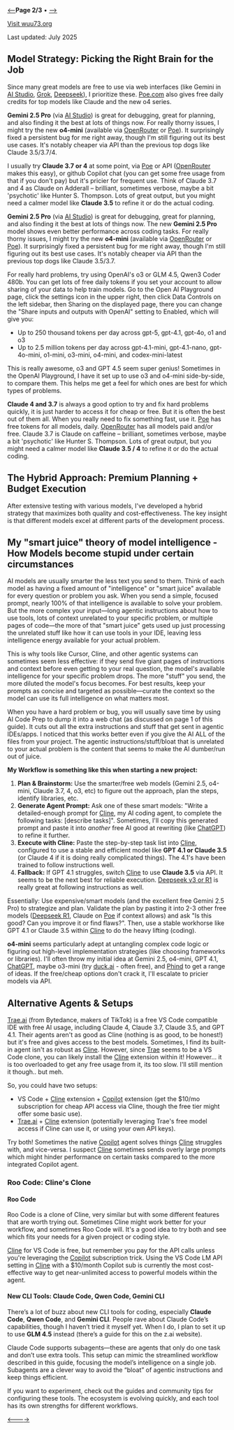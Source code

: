 [<--](chrome-extension://hjgbehelkepoedbdpdegbedghndjmgnm/test/aiguide1.html)**Page 2/3** • [\-->](chrome-extension://hjgbehelkepoedbdpdegbedghndjmgnm/test/aiguide3.html)

[Visit wuu73.org](https://wuu73.org/)

Last updated: July 2025

## Model Strategy: Picking the Right Brain for the Job

Since many great models are free to use via web interfaces (like Gemini in [AI Studio](https://aistudio.google.com/), [Grok](https://grok.com/), [Deepseek](https://chat.deepseek.com/)), I prioritize these. [Poe.com](https://poe.com/) also gives free daily credits for top models like Claude and the new o4 series.

**Gemini 2.5 Pro** (via [AI Studio](https://aistudio.google.com/)) is great for debugging, great for planning, and also finding it the best at lots of things now. For really thorny issues, I might try the new **o4-mini** (available via [OpenRouter](https://openrouter.ai/) or [Poe](https://poe.com/)). It surprisingly fixed a persistent bug for me right away, though I'm still figuring out its best use cases. It's notably cheaper via API than the previous top dogs like Claude 3.5/3.7/4.

I usually try **Claude 3.7 or 4** at some point, via [Poe](https://poe.com/) or API ([OpenRouter](https://openrouter.ai/) makes this easy), or github Copilot chat (you can get some free usage from that if you don't pay) but it's pricier for frequent use. Think of Claude 3.7 and 4 as Claude on Adderall – brilliant, sometimes verbose, maybe a bit 'psychotic' like Hunter S. Thompson. Lots of great output, but you might need a calmer model like **Claude 3.5** to refine it or do the actual coding.

**Gemini 2.5 Pro** (via [AI Studio](https://aistudio.google.com/)) is great for debugging, great for planning, and also finding it the best at lots of things now. The new **Gemini 2.5 Pro** model shows even better performance across coding tasks. For really thorny issues, I might try the new **o4-mini** (available via [OpenRouter](https://openrouter.ai/) or [Poe](https://poe.com/)). It surprisingly fixed a persistent bug for me right away, though I'm still figuring out its best use cases. It's notably cheaper via API than the previous top dogs like Claude 3.5/3.7.

For really hard problems, try using OpenAI's o3 or GLM 4.5, Qwen3 Coder 480b. You can get lots of free daily tokens if you set your account to allow sharing of your data to help train models. Go to the Open AI Playground page, click the settings icon in the upper right, then click Data Controls on the left sidebar, then Sharing on the displayed page, there you can change the "Share inputs and outputs with OpenAI" setting to Enabled, which will give you:

-   Up to 250 thousand tokens per day across gpt-5, gpt-4.1, gpt-4o, o1 and o3
-   Up to 2.5 million tokens per day across gpt-4.1-mini, gpt-4.1-nano, gpt-4o-mini, o1-mini, o3-mini, o4-mini, and codex-mini-latest

This is really awesome, o3 and GPT 4.5 seem super genius! Sometimes in the OpenAI Playground, I have it set up to use o3 and o4-mini side-by-side, to compare them. This helps me get a feel for which ones are best for which types of problems.

**Claude 4 and 3.7** is always a good option to try and fix hard problems quickly, it is just harder to access it for cheap or free. But it is often the best out of them all. When you really need to fix something fast, use it. [Poe](https://poe.com/) has free tokens for all models, daily. [OpenRouter](https://openrouter.ai/) has all models paid and/or free. Claude 3.7 is Claude on caffeine – brilliant, sometimes verbose, maybe a bit 'psychotic' like Hunter S. Thompson. Lots of great output, but you might need a calmer model like **Claude 3.5 / 4** to refine it or do the actual coding.

## The Hybrid Approach: Premium Planning + Budget Execution

After extensive testing with various models, I've developed a hybrid strategy that maximizes both quality and cost-effectiveness. The key insight is that different models excel at different parts of the development process.

## My "smart juice" theory of model intelligence - How Models become stupid under certain circumstances

AI models are usually smarter the less text you send to them. Think of each model as having a fixed amount of "intelligence" or "smart juice" available for every question or problem you ask. When you send a simple, focused prompt, nearly 100% of that intelligence is available to solve your problem. But the more complex your input—long agentic instructions about how to use tools, lots of context unrelated to your specific problem, or multiple pages of code—the more of that "smart juice" gets used up just processing the unrelated stuff like how it can use tools in your IDE, leaving less intelligence energy available for your actual problem.

This is why tools like Cursor, Cline, and other agentic systems can sometimes seem less effective: if they send five giant pages of instructions and context before even getting to your real question, the model's available intelligence for your specific problem drops. The more "stuff" you send, the more diluted the model's focus becomes. For best results, keep your prompts as concise and targeted as possible—curate the context so the model can use its full intelligence on what matters most.

When you have a hard problem or bug, you will usually save time by using AI Code Prep to dump it into a web chat (as discussed on page 1 of this guide). It cuts out all the extra instructions and stuff that get sent in agentic IDEs/apps. I noticed that this works better even if you give the AI ALL of the files from your project. The agentic instructions/stuff/bloat that is unrelated to your actual problem is the content that seems to make the AI dumber/run out of juice.

**My Workflow is something like this when starting a new project:**

1.  **Plan & Brainstorm:** Use the smarter/free web models (Gemini 2.5, o4-mini, Claude 3.7, 4, o3, etc) to figure out the approach, plan the steps, identify libraries, etc.
2.  **Generate Agent Prompt:** Ask one of these smart models: "Write a detailed-enough prompt for [Cline](https://cline.bot/), my AI coding agent, to complete the following tasks: \[describe tasks\]". Sometimes, I'll copy this generated prompt and paste it into *another* free AI good at rewriting (like [ChatGPT](https://chatgpt.com/)) to refine it further.
3.  **Execute with Cline:** Paste the step-by-step task list into [Cline](https://cline.bot/), configured to use a stable and efficient model like **GPT 4.1 or Claude 3.5** (or Claude 4 if it is doing really complicated things). The 4.1's have been trained to follow instructions well.
4.  **Fallback:** If GPT 4.1 struggles, switch [Cline](https://cline.bot/) to use **Claude 3.5** via API. It seems to be the next best for reliable execution. [Deepseek v3 or R1](https://chat.deepseek.com/) is really great at following instructions as well.

Essentially: Use expensive/smart models (and the excellent free Gemini 2.5 Pro) to strategize and plan. Validate the plan by pasting it into 2-3 other free models ([Deepseek R1](https://chat.deepseek.com/), Claude on [Poe](https://poe.com/) if context allows) and ask "Is this good? Can you improve it or find flaws?". Then, use a stable workhorse like GPT 4.1 or Claude 3.5 within [Cline](https://cline.bot/) to do the heavy lifting (coding).

**o4-mini** seems particularly adept at untangling complex code logic or figuring out high-level implementation strategies (like choosing frameworks or libraries). I'll often throw my initial idea at Gemini 2.5, o4-mini, GPT 4.1, [ChatGPT](https://chatgpt.com/), maybe o3-mini (try [duck.ai](https://duckduckgo.com/chat) - often free), and [Phind](https://phind.com/) to get a range of ideas. If the free/cheap options don't crack it, I'll escalate to pricier models via API.

## Alternative Agents & Setups

[Trae.ai](https://trae.ai/) (from Bytedance, makers of TikTok) is a free VS Code compatible IDE with free AI usage, including Claude 4, Claude 3.7, Claude 3.5, and GPT 4.1. Their agents aren't as good as Cline (nothing is as good, to be honest!) but it's free and gives access to the best models. Sometimes, I find its built-in agent isn't as robust as [Cline](https://cline.bot/). However, since [Trae](https://trae.ai/) seems to be a VS Code clone, you can likely install the [Cline](https://cline.bot/) extension within it! However... it is too overloaded to get any free usage from it, its too slow. I'll still mention it though.. but meh.

So, you could have two setups:

-   VS Code + [Cline](https://cline.bot/) extension + [Copilot](https://github.com/features/copilot) extension (get the $10/mo subscription for cheap API access via Cline, though the free tier might offer some basic use).
-   [Trae.ai](https://trae.ai/) + [Cline](https://cline.bot/) extension (potentially leveraging Trae's free model access if Cline can use it, or using your own API keys).

Try both! Sometimes the native [Copilot](https://github.com/features/copilot) agent solves things [Cline](https://cline.bot/) struggles with, and vice-versa. I suspect [Cline](https://cline.bot/) sometimes sends overly large prompts which might hinder performance on certain tasks compared to the more integrated Copilot agent.

### Roo Code: Cline's Clone

#### Roo Code

Roo Code is a clone of Cline, very similar but with some different features that are worth trying out. Sometimes Cline might work better for your workflow, and sometimes Roo Code will. It's a good idea to try both and see which fits your needs for a given project or coding style.

[Cline](https://cline.bot/) for VS Code is free, but remember you pay for the API calls unless you're leveraging the [Copilot](https://github.com/features/copilot) subscription trick. Using the VS Code LM API setting in [Cline](https://cline.bot/) with a $10/month Copilot sub is currently the most cost-effective way to get near-unlimited access to powerful models within the agent.

#### New CLI Tools: Claude Code, Qwen Code, Gemini CLI

There’s a lot of buzz about new CLI tools for coding, especially **Claude Code**, **Qwen Code**, and **Gemini CLI**. People rave about Claude Code’s capabilities, though I haven’t tried it myself yet. When I do, I plan to set it up to use **GLM 4.5** instead (there’s a guide for this on the z.ai website).

Claude Code supports subagents—these are agents that only do one task and don’t use extra tools. This setup can mimic the streamlined workflow described in this guide, focusing the model’s intelligence on a single job. Subagents are a clever way to avoid the “bloat” of agentic instructions and keep things efficient.

If you want to experiment, check out the guides and community tips for configuring these tools. The ecosystem is evolving quickly, and each tool has its own strengths for different workflows.

[<--](chrome-extension://hjgbehelkepoedbdpdegbedghndjmgnm/test/aiguide1.html)[\-->](chrome-extension://hjgbehelkepoedbdpdegbedghndjmgnm/test/aiguide3.html)